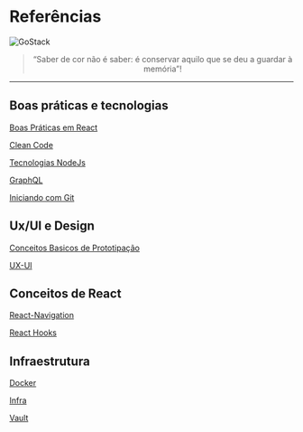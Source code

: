 # Referências
<img alt="GoStack" src="https://pngimage.net/wp-content/uploads/2018/06/maquina-de-escrever-tumblr-png-3.png" />

<blockquote align="center">“Saber de cor não é saber: é conservar aquilo que se deu a guardar à memória”!</blockquote>

---

## Boas práticas e tecnologias
[Boas Práticas em React](https://github.com/gislainejessica/Referencias/blob/master/BoasPraticasReact.md)

[Clean Code](https://github.com/gislainejessica/Referencias/blob/master/CleanCode.md) 

[Tecnologias NodeJs](https://github.com/gislainejessica/Referencias/blob/master/Tecnologias.md)

[GraphQL](https://github.com/gislainejessica/Referencias/blob/master/Graphql.md)

[Iniciando com Git](https://github.com/gislainejessica/referencias/blob/master/Git.md)


## Ux/UI e Design
[Conceitos Basicos de Prototipação](https://github.com/gislainejessica/referencias/blob/master/Prototipacao.md)

[UX-UI](https://github.com/gislainejessica/referencias/blob/master/UX-UI.md)


## Conceitos de React
[React-Navigation](https://github.com/gislainejessica/referencias/blob/master/rn-navigation-setup.md)

[React Hooks](https://github.com/gislainejessica/referencias/blob/master/ReactHooks.md)


## Infraestrutura
[Docker](https://github.com/jessycode/referencias/blob/master/Infraestrutura.md)

[Infra](https://github.com/gislainejessica/referencias/blob/master/Infraestrutura.md)

[Vault](https://github.com/gislainejessica/referencias/blob/master/Infra_as_Code_Vault.md)
